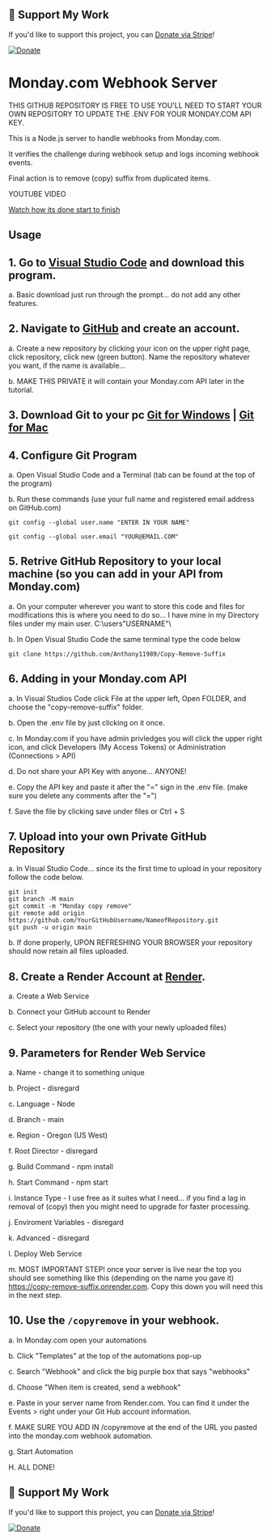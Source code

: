 ## 🎉 Support My Work

If you'd like to support this project, you can [Donate via Stripe](https://donate.stripe.com/8wMaGZasG52o2gobII)!

[![Donate](https://img.shields.io/badge/Donate-Stripe-blue.svg)](https://donate.stripe.com/8wMaGZasG52o2gobII)



# Monday.com Webhook Server

THIS GITHUB REPOSITORY IS FREE TO USE YOU'LL NEED TO START YOUR OWN REPOSITORY TO UPDATE THE .ENV FOR YOUR MONDAY.COM API KEY.

This is a Node.js server to handle webhooks from Monday.com.

It verifies the challenge during webhook setup and logs incoming webhook events.                                     

Final action is to remove (copy) suffix from duplicated items.

YOUTUBE VIDEO

[Watch how its done start to finish](https://youtu.be/2BKrJT5R1Bg)

## Usage

## 1. Go to [Visual Studio Code](https://code.visualstudio.com/) and download this program.
a. Basic download just run through the prompt... do not add any other features.

## 2. Navigate to [GitHub](https://github.com/) and create an account.
a. Create a new repository by clicking your icon on the upper right page, click repository, click new (green button). Name the repository whatever you want, if the name is available...

b. MAKE THIS PRIVATE it will contain your Monday.com API later in the tutorial.

## 3. Download Git to your pc [Git for Windows](https://git-scm.com/downloads/win) | [Git for Mac](https://git-scm.com/downloads/mac)

## 4. Configure Git Program
a. Open Visual Studio Code and a Terminal (tab can be found at the top of the program)

b. Run these commands (use your full name and registered email address on GitHub.com)
   
    git config --global user.name "ENTER IN YOUR NAME"
    
    git config --global user.email "YOUR@EMAIL.COM"

## 5. Retrive GitHub Repository to your local machine (so you can add in your API from Monday.com)
a. On your computer wherever you want to store this code and files for modifications this is where you need to do so... I have mine in my Directory files under my main user. C:\users\"USERNAME"\

b. In Open Visual Studio Code the same terminal type the code below
    
    git clone https://github.com/Anthony11989/Copy-Remove-Suffix

## 6. Adding in your Monday.com API
a. In Visual Studios Code click File at the upper left, Open FOLDER, and choose the "copy-remove-suffix" folder.

b. Open the .env file by just clicking on it once.

c. In Monday.com if you have admin privledges you will click the upper right icon, and click Developers (My Access Tokens) or Administration (Connections > API)

d. Do not share your API Key with anyone... ANYONE!

e. Copy the API key and paste it after the "=" sign in the .env file. (make sure you delete any comments after the "=")

f. Save the file by clicking save under files or Ctrl + S

## 7. Upload into your own Private GitHub Repository
a. In Visual Studio Code... since its the first time to upload in your repository follow the code below.

    git init
    git branch -M main
    git commit -m "Monday copy remove"
    git remote add origin https://github.com/YourGitHubUsername/NameofRepository.git
    git push -u origin main

b. If done properly, UPON REFRESHING YOUR BROWSER your repository should now retain all files uploaded.

## 8. Create a Render Account at [Render](https://render.com/).
a. Create a Web Service

b. Connect your GitHub account to Render

c. Select your repository (the one with your newly uploaded files)

## 9. Parameters for Render Web Service
a. Name - change it to something unique

b. Project - disregard

c. Language - Node

d. Branch - main

e. Region - Oregon (US West)

f. Root Director - disregard

g. Build Command - npm install

h. Start Command - npm start

i. Instance Type - I use free as it suites what I need... if you find a lag in removal of (copy) then you might need to upgrade for faster processing.

j. Enviroment Variables - disregard

k. Advanced - disregard

l. Deploy Web Service

m. MOST IMPORTANT STEP! once your server is live near the top you should see something like this (depending on the name you gave it) https://copy-remove-suffix.onrender.com. Copy this down you will need this in the next step.

## 10. Use the `/copyremove` in your webhook.
a. In Monday.com open your automations

b. Click "Templates" at the top of the automations pop-up

c. Search "Webhook" and click the big purple box that says "webhooks"

d. Choose "When item is created, send a webhook"

e. Paste in your server name from Render.com. You can find it under the Events > right under your Git Hub account information. 

f. MAKE SURE YOU ADD IN /copyremove at the end of the URL you pasted into the monday.com webhook automation.

g. Start Automation 

H. ALL DONE!

## 🎉 Support My Work

If you'd like to support this project, you can [Donate via Stripe](https://donate.stripe.com/8wMaGZasG52o2gobII)!

[![Donate](https://img.shields.io/badge/Donate-Stripe-blue.svg)](https://donate.stripe.com/8wMaGZasG52o2gobII)
